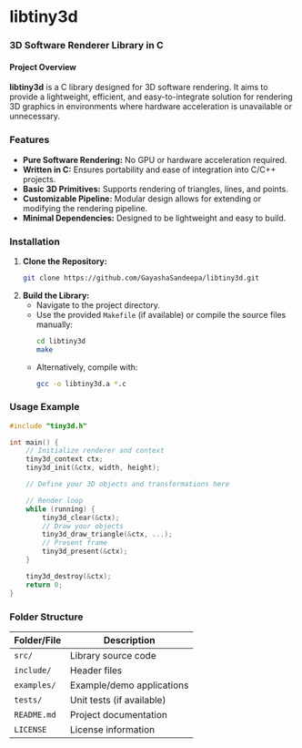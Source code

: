 # libtiny3d
### 3D Software Renderer Library in C

#### Project Overview

**libtiny3d** is a C library designed for 3D software rendering. It aims to provide a lightweight, efficient, and easy-to-integrate solution for rendering 3D graphics in environments where hardware acceleration is unavailable or unnecessary.

### Features

- **Pure Software Rendering:** No GPU or hardware acceleration required.
- **Written in C:** Ensures portability and ease of integration into C/C++ projects.
- **Basic 3D Primitives:** Supports rendering of triangles, lines, and points.
- **Customizable Pipeline:** Modular design allows for extending or modifying the rendering pipeline.
- **Minimal Dependencies:** Designed to be lightweight and easy to build.

### Installation

1. **Clone the Repository:**
   ```bash
   git clone https://github.com/GayashaSandeepa/libtiny3d.git
   ```
2. **Build the Library:**
   - Navigate to the project directory.
   - Use the provided `Makefile` (if available) or compile the source files manually:
     ```bash
     cd libtiny3d
     make
     ```
   - Alternatively, compile with:
     ```bash
     gcc -o libtiny3d.a *.c
     ```

### Usage Example

```c
#include "tiny3d.h"

int main() {
    // Initialize renderer and context
    tiny3d_context ctx;
    tiny3d_init(&ctx, width, height);

    // Define your 3D objects and transformations here

    // Render loop
    while (running) {
        tiny3d_clear(&ctx);
        // Draw your objects
        tiny3d_draw_triangle(&ctx, ...);
        // Present frame
        tiny3d_present(&ctx);
    }

    tiny3d_destroy(&ctx);
    return 0;
}
```

### Folder Structure

| Folder/File      | Description                    |
|------------------|-------------------------------|
| `src/`           | Library source code           |
| `include/`       | Header files                  |
| `examples/`      | Example/demo applications     |
| `tests/`         | Unit tests (if available)     |
| `README.md`      | Project documentation         |
| `LICENSE`        | License information           |
